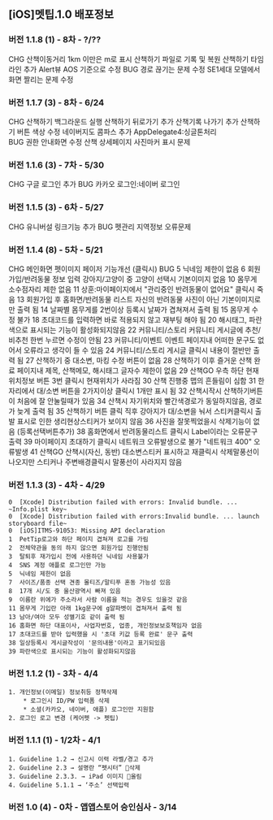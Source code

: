 ## [iOS]멧팁.1.0 배포정보

### 버전 1.1.8 (1) - 8차 - ?/??
CHG
   산책이동거리 1km 이만은 m로 표시
   산책하기 파일로 기록 및 복원
   산책하기 타임라인 추가
   Alert뷰 AOS 기준으로 수정
BUG
   경로 끊기는 문제 수정
   SE1세대 모델에서 화면 짤리는 문제 수정

    
### 버전 1.1.7 (3) - 8차 - 6/24
CHG
    산책하기 백그라운드 실행
    산책하기 뒤로가기 추가
    산책기록 나가기 추가
    산책하기 버튼 색상 수정
    네이버지도 콤파스 추가
    AppDelegate4:싱글톤처리    
BUG
    권한 안내화면 수정
    산책 상세페이지 사진마커 표시 문제

### 버전 1.1.6 (3) - 7차 - 5/30
CHG
    구글 로그인 추가
BUG
    카카오 로그인:네이버 로그인

### 버전 1.1.5 (3) - 6차 - 5/27
CHG
    유니버설 링크기능 추가
BUG
    펫관리 지역정보 오류문제

### 버전 1.1.4 (8) - 5차 - 5/21
CHG
    메인화면 펫이미지 페이저 기능개선 (클릭시)
BUG
    5  닉네임 제한이 없음
    6  회원가입/반려동물 정보 입력    강아지/고양이 중 고양이 선택시 기본이미지 없음
    10 몸무게 소수점자리 제한 없음
    11 상훈:마이페이지에서 "관리중인 반려동물이 없어요" 클릭시 죽음
    13 회원가입 후 홈화면/반려동물 리스트    자신의 반려동물 사진이 아닌 기본이미지로만 출력 됨
    14 날짜별 몸무게를 2번이상 등록시 날짜가 겹쳐져서 출력 됨
    15 몸무게 수정 불가
    18 초대코드를 입력하면 바로 적용되지 않고 재부팅 해야 됨
    20 해시태그, 파란색으로 표시되는 기능이 활성화되지않음
    22 커뮤니티/스토리    커뮤니티 게시글에 추천/비추천 한번 누르면 수정이 안됨
    23 커뮤니티/이벤트    이벤트 페이지내 어떠한 문구도 없어서 오류라고 생각이 들 수 있음
    24 커뮤니티/스토리    게시글 클릭시 내용이 절반만 출력 됨
    27 산책하기 중 대소변, 마킹 수정 버튼이 없음
    28 산책하기 이후 즐거운 산책 완료 페이지내 제목, 산책메모, 해시태그 글자수 제한이 없음
    29 산책GO    우측 하단 현재위치정보 버튼 3번 클릭시 현재위치가 사라짐
    30 산책 진행중 맵의 흔들림이 심함
    31 한자리에서 대/소변 버튼을 2가지이상 클릭시 1개만 표시 됨
    32 산책시작시 산책하기버튼이 처음에 잘 안눌릴때가 있음
    34 산책시 자기위치와 빨간색경로가 동일하지않음, 경로가 늦게 출력 됨
    35 산책하기 버튼 클릭 직후 강아지가 대/소변을 눠서 스티커클릭시 출발 표시로 인한 생리현상스티커가 보이지 않음
    36 사진을 잘못찍었을시 삭제기능이 없음 (등록선택버튼추가)
    38 홈화면에서 반려동물리스트 클릭시 Label이라는 오류문구 출력
    39 마이페이지    초대하기 클릭시 네트워크 오류발생으로 불가 "네트워크 400" 오류발생
    41 산책GO    산책시(자신, 동반) 대소변스티커 표시하고 재클릭시 삭제말풍선이 나오지만 스티커나 주변배경클릭시 말풍선이 사라지지 않음

### 버전 1.1.3 (3) - 4차 - 4/29
    0  [Xcode] Distribution failed with errors: Invalid bundle. ... ~Info.plist key~
    0  [Xcode] Distribution failed with errors:Invalid bundle. ... launch storyboard file~
    0  [iOS]ITMS-91053: Missing API declaration
    1  PetTip로고와 하단 페이지 겹쳐져 로고를 가림
    2  전체약관을 동의 하지 않으면 회원가입 진행안됨
    3  탈퇴후 재가입시 전에 사용하던 닉네임 사용불가
    4  SNS 계정 애플로 로그인만 가능
    5  닉네임 제한이 없음
    7  사이즈/품종 선택 견종 몰티즈/말티푸 혼동 가능성 있음
    8  17개 시/도 중 울산광역시 빠져 있음
    9  이름란 위에가 주소라서 사람 이름을 적는 경우도 있을것 같음
    11 몸무게 기입란 아래 1kg문구에 g알파벳이 겹쳐져서 출력 됨
    13 남아/여아 모두 성별기호 같이 출력 됨
    16 홈화면 하단 대표이사, 사업자번호, 업종, 개인정보보호책임자 없음
    17 초대코드를 받아 입력했을 시 '초대 키값 등록 완료' 문구 출력
    38 일상등록시 게시글작성이 '문의내용'이라고 표기되있음
    39 파란색으로 표시되는 기능이 활성화되지않음

### 버전 1.1.2 (1) - 3차 - 4/4
    1. 개인정보(이메일) 정보취등 정책삭제
        * 로그인시 ID/PW 입력폼 삭제
        * 소셜(카카오, 네이버, 애플) 로그인만 지원함
    2. 로그인 로고 변경 (케어펫 -> 펫팁)

### 버전 1.1.1 (1) - 1/2차 - 4/1
    1. Guideline 1.2 → 신고시 이력 라벨/경고 추가
    2. Guideline 2.3 → 설명란 “펫시터” 삭제
    3. Guideline 2.3.3. → iPad 이미지 올림
    4. Guideline 5.1.1 → ‘주소’ 선택입력

### 버전 1.0 (4) - 0차 - 앱앱스토어 승인심사 - 3/14
